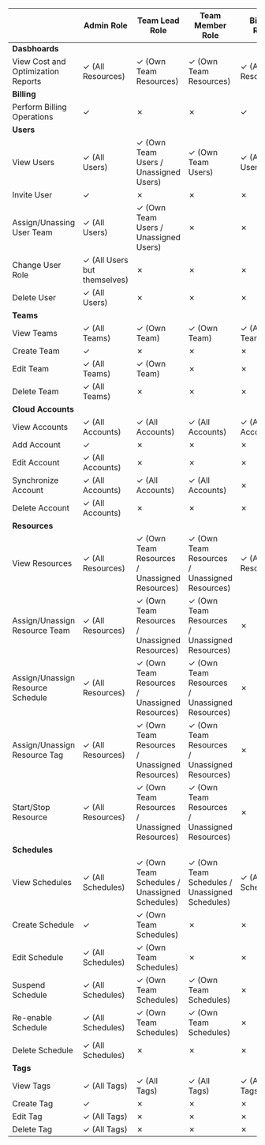 |                                    | Admin Role                   | Team Lead Role                                | Team Member Role                              | Billing Role      |
| ---------------------------------- | ---------------------------- | --------------------------------------------- | --------------------------------------------- | ----------------- |
| **Dasbhoards**                     |                              |                                               |                                               |                   |
| View Cost and Optimization Reports | ✓ (All Resources)            | ✓ (Own Team Resources)                        | ✓ (Own Team Resources)                        | ✓ (All Resources) |
| **Billing**                        |                              |                                               |                                               |                   |
| Perform Billing Operations         | ✓                            | ✗                                             | ✗                                             | ✓                 |
| **Users**                          |                              |                                               |                                               |                   |
| View Users                         | ✓ (All Users)                | ✓ (Own Team Users / Unassigned Users)         | ✓ (Own Team Users)                            | ✓ (All Users)     |
| Invite User                        | ✓                            | ✗                                             | ✗                                             | ✗                 |
| Assign/Unassing User Team          | ✓ (All Users)                | ✓ (Own Team Users / Unassigned Users)         | ✗                                             | ✗                 |
| Change User Role                   | ✓ (All Users but themselves) | ✗                                             | ✗                                             | ✗                 |
| Delete User                        | ✓ (All Users)                | ✗                                             | ✗                                             | ✗                 |
| **Teams**                          |                              |                                               |                                               |                   |
| View Teams                         | ✓ (All Teams)                | ✓ (Own Team)                                  | ✓ (Own Team)                                  | ✓ (All Teams)     |
| Create Team                        | ✓                            | ✗                                             | ✗                                             | ✗                 |
| Edit Team                          | ✓ (All Teams)                | ✓ (Own Team)                                  | ✗                                             | ✗                 |
| Delete Team                        | ✓ (All Teams)                | ✗                                             | ✗                                             | ✗                 |
| **Cloud Accounts**                 |                              |                                               |                                               |                   |
| View Accounts                      | ✓ (All Accounts)             | ✓ (All Accounts)                              | ✓ (All Accounts)                              | ✓ (All Accounts)  |
| Add Account                        | ✓                            | ✗                                             | ✗                                             | ✗                 |
| Edit Account                       | ✓ (All Accounts)             | ✗                                             | ✗                                             | ✗                 |
| Synchronize Account                | ✓ (All Accounts)             | ✓ (All Accounts)                              | ✓ (All Accounts)                              | ✗                 |
| Delete Account                     | ✓ (All Accounts)             | ✗                                             | ✗                                             | ✗                 |
| **Resources**                      |                              |                                               |                                               |                   |
| View Resources                     | ✓ (All Resources)            | ✓ (Own Team Resources / Unassigned Resources) | ✓ (Own Team Resources / Unassigned Resources) | ✓ (All Resources) |
| Assign/Unassign Resource Team      | ✓ (All Resources)            | ✓ (Own Team Resources / Unassigned Resources) | ✓ (Own Team Resources / Unassigned Resources) | ✗                 |
| Assign/Unassign Resource Schedule  | ✓ (All Resources)            | ✓ (Own Team Resources / Unassigned Resources) | ✓ (Own Team Resources / Unassigned Resources) | ✗                 |
| Assign/Unassign Resource Tag       | ✓ (All Resources)            | ✓ (Own Team Resources / Unassigned Resources) | ✓ (Own Team Resources / Unassigned Resources) | ✗                 |
| Start/Stop Resource                | ✓ (All Resources)            | ✓ (Own Team Resources / Unassigned Resources) | ✓ (Own Team Resources / Unassigned Resources) | ✗                 |
| **Schedules**                      |                              |                                               |                                               |                   |
| View Schedules                     | ✓ (All Schedules)            | ✓ (Own Team Schedules / Unassigned Schedules) | ✓ (Own Team Schedules / Unassigned Schedules) | ✓ (All Schedules) |
| Create Schedule                    | ✓                            | ✓ (Own Team Schedules)                        | ✗                                             | ✗                 |
| Edit Schedule                      | ✓ (All Schedules)            | ✓ (Own Team Schedules)                        | ✗                                             | ✗                 |
| Suspend Schedule                   | ✓ (All Schedules)            | ✓ (Own Team Schedules)                        | ✓ (Own Team Schedules)                        | ✗                 |
| Re-enable Schedule                 | ✓ (All Schedules)            | ✓ (Own Team Schedules)                        | ✓ (Own Team Schedules)                        | ✗                 |
| Delete Schedule                    | ✓ (All Schedules)            | ✗                                             | ✗                                             | ✗                 |
| **Tags**                           |                              |                                               |                                               |                   |
| View Tags                          | ✓ (All Tags)                 | ✓ (All Tags)                                  | ✓ (All Tags)                                  | ✓ (All Tags)      |
| Create Tag                         | ✓                            | ✗                                             | ✗                                             | ✗                 |
| Edit Tag                           | ✓ (All Tags)                 | ✗                                             | ✗                                             | ✗                 |
| Delete Tag                         | ✓ (All Tags)                 | ✗                                             | ✗                                             | ✗                 |
